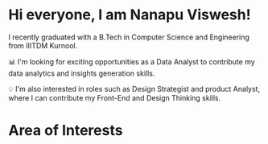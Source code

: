 # Hi everyone, I am Nanapu Viswesh!
 I recently graduated with a B.Tech in Computer Science and Engineering from IIITDM Kurnool.
 
📊 I'm looking for exciting opportunities as a Data Analyst to contribute my data  analytics and insights generation skills.

💡 I'm also interested in roles such as Design Strategist and product Analyst, where I can contribute my Front-End and Design Thinking skills.

# Area of Interests
